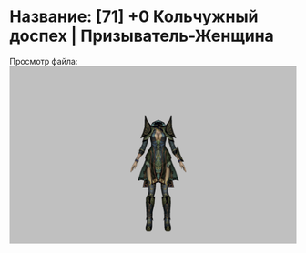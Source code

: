 # Название: [71] +0 Кольчужный доспех | Призыватель-Женщина

Просмотр файла:
![p090005.png](p090005.png)